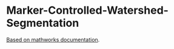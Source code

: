 # Marker-Controlled-Watershed-Segmentation
[Based on mathworks documentation](https://in.mathworks.com/help/images/marker-controlled-watershed-segmentation.html).


